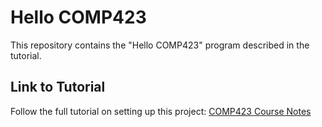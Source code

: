 # Hello COMP423

This repository contains the "Hello COMP423" program described in the tutorial.

## Link to Tutorial

Follow the full tutorial on setting up this project: [COMP423 Course Notes](https://jhphamunc/tutorials/go-setup/)
